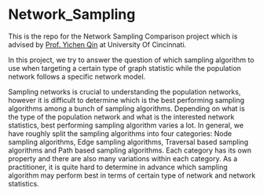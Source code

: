 # Network_Sampling

This is the repo for the Network Sampling Comparison project which is advised by [Prof. Yichen Qin](https://sites.google.com/view/yichenqin/) at University Of Cincinnati.

In this project, we try to answer the question of which sampling algorithm to use when targeting a certain type of graph statistic while the population network follows a specific network model.


Sampling networks is crucial to understanding the population networks, however it is difficult to determine which is the best performing sampling algorithms among a bunch of sampling algorithms. Depending on what is the type of the population network and what is the interested network statistics, best performing sampling algorithm varies a lot. In general, we have roughly split the sampling algorithms into four categories: Node sampling algorithms, Edge sampling algorithms, Traversal based sampling algorithms and Path based sampling algorithms. Each category has its own property and there are also many variations within each category. As a practitioner, it is quite hard to determine in advance which sampling algorithm may perform best in terms of certain type of network and network statistics. 
